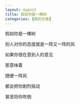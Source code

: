 ```yaml
---
layout: mypost
title: 假如你是一棵树
categories: [我的文章]
---
```

假如你是一棵树

别人对你的态度就是一阵又一阵的风

如果你很在意别人的意见

那意味着

随便一阵风

都会把你剧烈摇动

甚至将你吹倒